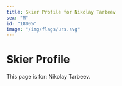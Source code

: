 ```yaml
---
title: Skier Profile for Nikolay Tarbeev
sex: "M"
id: "18005"
image: "/img/flags/urs.svg" 
---
```


# Skier Profile

This page is for: Nikolay Tarbeev.
    